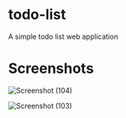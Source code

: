 # todo-list
A simple todo list web application

# Screenshots

![Screenshot (104)](https://user-images.githubusercontent.com/79677353/185457013-7af04fc7-110f-4e91-8038-c13206a81b4f.png)


![Screenshot (103)](https://user-images.githubusercontent.com/79677353/185457027-0ee872e9-7638-49c6-8dff-5697256fd83c.png)
